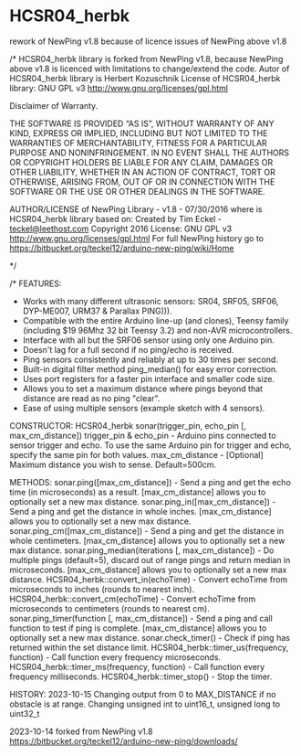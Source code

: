 # HCSR04_herbk
rework of NewPing v1.8 because of licence issues of NewPing above v1.8


/*
 HCSR04_herbk library is forked from NewPing v1.8, because NewPing above v1.8 is licenced with limitations to change/extend the code.
Autor of HCSR04_herbk library is Herbert Kozuschnik
License of HCSR04_herbk library: GNU GPL v3 http://www.gnu.org/licenses/gpl.html

Disclaimer of Warranty.

THE SOFTWARE IS PROVIDED “AS IS”, WITHOUT WARRANTY OF ANY KIND, EXPRESS OR IMPLIED, INCLUDING BUT NOT LIMITED TO THE WARRANTIES OF MERCHANTABILITY, FITNESS FOR A PARTICULAR PURPOSE AND NONINFRINGEMENT. IN NO EVENT SHALL THE AUTHORS OR COPYRIGHT HOLDERS BE LIABLE FOR ANY CLAIM, DAMAGES OR OTHER LIABILITY, WHETHER IN AN ACTION OF CONTRACT, TORT OR OTHERWISE, ARISING FROM, OUT OF OR IN CONNECTION WITH THE SOFTWARE OR THE USE OR OTHER DEALINGS IN THE SOFTWARE.

  
 AUTHOR/LICENSE of NewPing Library - v1.8 - 07/30/2016 where is HCSR04_herbk library based on:
 Created by Tim Eckel - teckel@leethost.com
 Copyright 2016 License: GNU GPL v3 http://www.gnu.org/licenses/gpl.html
For full NewPing history go to  https://bitbucket.org/teckel12/arduino-new-ping/wiki/Home

*/

/*
 FEATURES:
 * Works with many different ultrasonic sensors: SR04, SRF05, SRF06, DYP-ME007, URM37 & Parallax PING))).
 * Compatible with the entire Arduino line-up (and clones), Teensy family (including $19 96Mhz 32 bit Teensy 3.2) and non-AVR microcontrollers.
 * Interface with all but the SRF06 sensor using only one Arduino pin.
 * Doesn't lag for a full second if no ping/echo is received.
 * Ping sensors consistently and reliably at up to 30 times per second.
 * Built-in digital filter method ping_median() for easy error correction.
 * Uses port registers for a faster pin interface and smaller code size.
 * Allows you to set a maximum distance where pings beyond that distance are read as no ping "clear".
 * Ease of using multiple sensors (example sketch with 4 sensors).


 CONSTRUCTOR:
   HCSR04_herbk sonar(trigger_pin, echo_pin [, max_cm_distance])
     trigger_pin & echo_pin - Arduino pins connected to sensor trigger and echo.
     To use the same Arduino pin for trigger and echo, specify the same pin for both values.
    max_cm_distance - [Optional] Maximum distance you wish to sense. Default=500cm.

 METHODS:
   sonar.ping([max_cm_distance]) - Send a ping and get the echo time (in microseconds) as a result. [max_cm_distance] allows you to optionally set a new max distance.
   sonar.ping_in([max_cm_distance]) - Send a ping and get the distance in whole inches. [max_cm_distance] allows you to optionally set a new max distance.
   sonar.ping_cm([max_cm_distance]) - Send a ping and get the distance in whole centimeters. [max_cm_distance] allows you to optionally set a new max distance.
   sonar.ping_median(iterations [, max_cm_distance]) - Do multiple pings (default=5), discard out of range pings and return median in microseconds. [max_cm_distance] allows you to optionally set a new max distance.
   HCSR04_herbk::convert_in(echoTime) - Convert echoTime from microseconds to inches (rounds to nearest inch).
   HCSR04_herbk::convert_cm(echoTime) - Convert echoTime from microseconds to centimeters (rounds to nearest cm).
  sonar.ping_timer(function [, max_cm_distance]) - Send a ping and call function to test if ping is complete. [max_cm_distance] allows you to optionally set a new max distance.
   sonar.check_timer() - Check if ping has returned within the set distance limit.
  HCSR04_herbk::timer_us(frequency, function) - Call function every frequency microseconds.
   HCSR04_herbk::timer_ms(frequency, function) - Call function every frequency milliseconds.
   HCSR04_herbk::timer_stop() - Stop the timer.

 HISTORY:
 2023-10-15
 Changing output from 0 to MAX_DISTANCE if no obstacle is at range.
 Changing unsigned int to uint16_t, unsigned long to uint32_t


2023-10-14 forked from NewPing v1.8
https://bitbucket.org/teckel12/arduino-new-ping/downloads/

